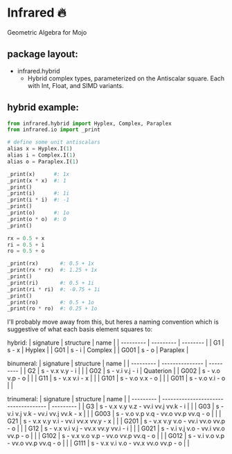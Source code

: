 # Infrared 🔥
Geometric Algebra for Mojo

## package layout:

- infrared.hybrid
  - Hybrid complex types, parameterized on the Antiscalar square. Each with Int, Float, and SIMD variants.

## hybrid example: 

```Python
from infrared.hybrid import Hyplex, Complex, Paraplex
from infrared.io import _print

# define some unit antiscalars
alias x = Hyplex.I(1)
alias i = Complex.I(1)
alias o = Paraplex.I(1)

_print(x)      #: 1x
_print(x * x)  #: 1
_print()
_print(i)      #: 1i
_print(i * i)  #: -1
_print()
_print(o)      #: 1o
_print(o * o)  #: 0
_print()

rx = 0.5 + x
ri = 0.5 + i
ro = 0.5 + o

_print(rx)       #: 0.5 + 1x
_print(rx * rx)  #: 1.25 + 1x
_print()
_print(ri)       #: 0.5 + 1i
_print(ri * ri)  #: -0.75 + 1i
_print()
_print(ro)       #: 0.5 + 1o
_print(ro * ro)  #: 0.25 + 1o
```

I'll probably move away from this, but heres a naming convention which is suggestive of what each basis element squares to:

hybrid:
| signature | structure | name     |
| --------- | --------- | -------- |
| G1        | s - x     | Hyplex   |
| G01       | s - i     | Complex  |
| G001      | s - o     | Paraplex |

binumeral:
| signature | structure       | name      |
| --------- | --------------- | --------- |
| G2        | s - v.x v.y - i |           |
| G02       | s - v.i v.j - i | Quaterion |
| G002      | s - v.o v.p - o |           |
| G11       | s - v.x v.i - x |           |
| G101      | s - v.o v.x - o |           |
| G011      | s - v.o v.i - o |           |

trinumeral:
| signature | structure                            | name      |
| --------- | ------------------------------------ | --------- |
| G3        | s - v.x v.y v.z - vv.i vv.j vv.k - i |           |
| G03       | s - v.i v.j v.k - vv.i vv.j vv.k - x |           |
| G003      | s - v.o v.p v.q - vv.o vv.p vv.q - o |           |
| G21       | s - v.x v.y v.i - vv.i vv.x vv.y - x |           |
| G201      | s - v.x v.y v.o - vv.i vv.o vv.p - o |           |
| G12       | s - v.x v.i v.j - vv.x vv.y vv.i - i |           |
| G021      | s - v.i v.j v.o - vv.i vv.o vv.p - o |           |
| G102      | s - v.x v.o v.p - vv.o vv.p vv.q - o |           |
| G012      | s - v.i v.o v.p - vv.o vv.p vv.q - o |           |
| G111      | s - v.x v.i v.o - vv.x vv.o vv.p - o |           |
